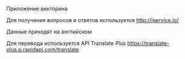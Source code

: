 Приложение викторина

Для получения вопросов и ответов используется http://jservice.io/

Данные приходят на английском

Для перевода используется API Translate Plus https://translate-plus.p.rapidapi.com/translate
